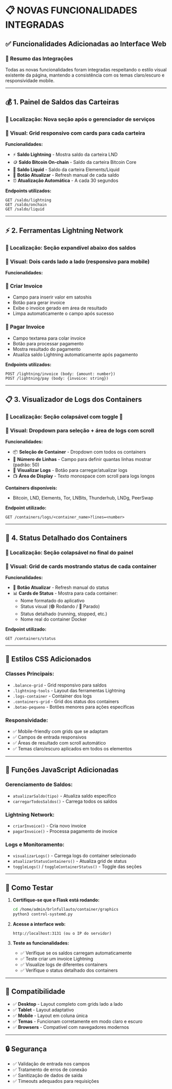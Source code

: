 # 📋 NOVAS FUNCIONALIDADES INTEGRADAS

## ✅ Funcionalidades Adicionadas ao Interface Web

### 🎯 **Resumo das Integrações**
Todas as novas funcionalidades foram integradas respeitando o estilo visual existente da página, mantendo a consistência com os temas claro/escuro e responsividade mobile.

---

## 💰 **1. Painel de Saldos das Carteiras**

### 📍 **Localização**: Nova seção após o gerenciador de serviços
### 🎨 **Visual**: Grid responsivo com cards para cada carteira

**Funcionalidades:**
- ⚡ **Saldo Lightning** - Mostra saldo da carteira LND
- 🪙 **Saldo Bitcoin On-chain** - Saldo da carteira Bitcoin Core
- 🌊 **Saldo Liquid** - Saldo da carteira Elements/Liquid
- 🔄 **Botão Atualizar** - Refresh manual de cada saldo
- ⏰ **Atualização Automática** - A cada 30 segundos

**Endpoints utilizados:**
```
GET /saldo/lightning
GET /saldo/onchain  
GET /saldo/liquid
```

---

## ⚡ **2. Ferramentas Lightning Network**

### 📍 **Localização**: Seção expandível abaixo dos saldos
### 🎨 **Visual**: Dois cards lado a lado (responsivo para mobile)

**Funcionalidades:**

### 📄 **Criar Invoice**
- Campo para inserir valor em satoshis
- Botão para gerar invoice
- Exibe o invoice gerado em área de resultado
- Limpa automaticamente o campo após sucesso

### 💸 **Pagar Invoice**
- Campo textarea para colar invoice
- Botão para processar pagamento
- Mostra resultado do pagamento
- Atualiza saldo Lightning automaticamente após pagamento

**Endpoints utilizados:**
```
POST /lightning/invoice (body: {amount: number})
POST /lightning/pay (body: {invoice: string})
```

---

## 📋 **3. Visualizador de Logs dos Containers**

### 📍 **Localização**: Seção colapsável com toggle 🔽
### 🎨 **Visual**: Dropdown para seleção + área de logs com scroll

**Funcionalidades:**
- 📦 **Seleção de Container** - Dropdown com todos os containers
- 📏 **Número de Linhas** - Campo para definir quantas linhas mostrar (padrão: 50)
- 🔄 **Visualizar Logs** - Botão para carregar/atualizar logs
- 📺 **Área de Display** - Texto monospace com scroll para logs longos

**Containers disponíveis:**
- Bitcoin, LND, Elements, Tor, LNBits, Thunderhub, LNDg, PeerSwap

**Endpoint utilizado:**
```
GET /containers/logs/<container_name>?lines=<number>
```

---

## 🐳 **4. Status Detalhado dos Containers**

### 📍 **Localização**: Seção colapsável no final do painel
### 🎨 **Visual**: Grid de cards mostrando status de cada container

**Funcionalidades:**
- 🔄 **Botão Atualizar** - Refresh manual do status
- 📊 **Cards de Status** - Mostra para cada container:
  - Nome formatado do aplicativo
  - Status visual (🟢 Rodando / 🔴 Parado)
  - Status detalhado (running, stopped, etc.)
  - Nome real do container Docker

**Endpoint utilizado:**
```
GET /containers/status
```

---

## 🎨 **Estilos CSS Adicionados**

### **Classes Principais:**
- `.balance-grid` - Grid responsivo para saldos
- `.lightning-tools` - Layout das ferramentas Lightning
- `.logs-container` - Container dos logs
- `.containers-grid` - Grid dos status dos containers
- `.botao-pequeno` - Botões menores para ações específicas

### **Responsividade:**
- ✅ Mobile-friendly com grids que se adaptam
- ✅ Campos de entrada responsivos
- ✅ Áreas de resultado com scroll automático
- ✅ Temas claro/escuro aplicados em todos os elementos

---

## 🔧 **Funções JavaScript Adicionadas**

### **Gerenciamento de Saldos:**
- `atualizarSaldo(tipo)` - Atualiza saldo específico
- `carregarTodosSaldos()` - Carrega todos os saldos

### **Lightning Network:**
- `criarInvoice()` - Cria novo invoice
- `pagarInvoice()` - Processa pagamento de invoice

### **Logs e Monitoramento:**
- `visualizarLogs()` - Carrega logs do container selecionado
- `atualizarStatusContainers()` - Atualiza grid de status
- `toggleLogs()` / `toggleContainerStatus()` - Toggle das seções

---

## 🚀 **Como Testar**

1. **Certifique-se que o Flask está rodando:**
   ```bash
   cd /home/admin/brlnfullauto/container/graphics
   python3 control-systemd.py
   ```

2. **Acesse a interface web:**
   ```
   http://localhost:3131 (ou o IP do servidor)
   ```

3. **Teste as funcionalidades:**
   - ✅ Verifique se os saldos carregam automaticamente
   - ✅ Teste criar um invoice Lightning
   - ✅ Visualize logs de diferentes containers
   - ✅ Verifique o status detalhado dos containers

---

## 📱 **Compatibilidade**

- ✅ **Desktop** - Layout completo com grids lado a lado
- ✅ **Tablet** - Layout adaptativo 
- ✅ **Mobile** - Layout em coluna única
- ✅ **Temas** - Funcionam corretamente em modo claro e escuro
- ✅ **Browsers** - Compatível com navegadores modernos

---

## 🔒 **Segurança**

- ✅ Validação de entrada nos campos
- ✅ Tratamento de erros de conexão
- ✅ Sanitização de dados de saída
- ✅ Timeouts adequados para requisições
